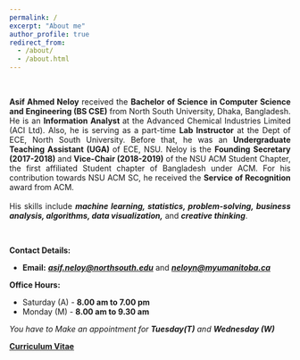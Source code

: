 ```yaml
---
permalink: /
excerpt: "About me"
author_profile: true
redirect_from: 
  - /about/
  - /about.html
---
```

<br />

<p style="text-align:justify;"> <strong>Asif Ahmed Neloy</strong> received the <strong>Bachelor of Science in Computer Science and Engineering (BS CSE)</strong> from North South University, Dhaka, Bangladesh. He is an <strong> Information Analyst </strong>at the Advanced Chemical Industries Limited (ACI Ltd). Also, he is serving as a part-time <strong> Lab Instructor</strong> at the Dept of ECE, North South University. Before that, he was an <strong>Undergraduate Teaching Assistant (UGA) </strong> of ECE, NSU. Neloy is the <strong>Founding Secretary (2017-2018)</strong> and <strong>Vice-Chair (2018-2019)</strong> of the NSU ACM Student Chapter, the first affiliated Student chapter of Bangladesh under ACM. For his contribution towards NSU ACM SC, he received the <strong>Service of Recognition</strong> award from ACM.<br/> <br/>His skills include <strong><i>machine learning, statistics, problem-solving, business analysis, algorithms, data visualization,</i></strong> and <strong><i>creative thinking</i></strong>.</p>

<br/>

**Contact Details:**
   * **Email:** <a href = "mailto: asif.neloy@northsouth.edu">**_asif.neloy@northsouth.edu_**</a> and <a href = "mailto: neloyn@myumanitoba.ca">**_neloyn@myumanitoba.ca_**</a>

**Office Hours:**
   * Saturday (A) - **8.00 am to 7.00 pm**
   * Monday (M)   - **8.00 am to 9.30 am**

*You have to Make an appointment for **Tuesday(T)** and **Wednesday (W)***


<a href="/files/Website_CV.pdf" target="_blank"> **Curriculum Vitae**</a>



